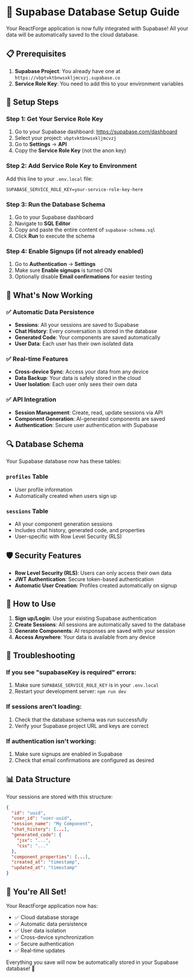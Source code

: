 # 🚀 Supabase Database Setup Guide

Your ReactForge application is now fully integrated with Supabase! All your data will be automatically saved to the cloud database.

## 📋 Prerequisites

1. **Supabase Project**: You already have one at `https://vbptvktbnwsxkljmcvzj.supabase.co`
2. **Service Role Key**: You need to add this to your environment variables

## 🔧 Setup Steps

### Step 1: Get Your Service Role Key

1. Go to your Supabase dashboard: https://supabase.com/dashboard
2. Select your project: `vbptvktbnwsxkljmcvzj`
3. Go to **Settings** → **API**
4. Copy the **Service Role Key** (not the anon key)

### Step 2: Add Service Role Key to Environment

Add this line to your `.env.local` file:

```env
SUPABASE_SERVICE_ROLE_KEY=your-service-role-key-here
```

### Step 3: Run the Database Schema

1. Go to your Supabase dashboard
2. Navigate to **SQL Editor**
3. Copy and paste the entire content of `supabase-schema.sql`
4. Click **Run** to execute the schema

### Step 4: Enable Signups (if not already enabled)

1. Go to **Authentication** → **Settings**
2. Make sure **Enable signups** is turned ON
3. Optionally disable **Email confirmations** for easier testing

## 🎯 What's Now Working

### ✅ Automatic Data Persistence
- **Sessions**: All your sessions are saved to Supabase
- **Chat History**: Every conversation is stored in the database
- **Generated Code**: Your components are saved automatically
- **User Data**: Each user has their own isolated data

### ✅ Real-time Features
- **Cross-device Sync**: Access your data from any device
- **Data Backup**: Your data is safely stored in the cloud
- **User Isolation**: Each user only sees their own data

### ✅ API Integration
- **Session Management**: Create, read, update sessions via API
- **Component Generation**: AI-generated components are saved
- **Authentication**: Secure user authentication with Supabase

## 🔍 Database Schema

Your Supabase database now has these tables:

### `profiles` Table
- User profile information
- Automatically created when users sign up

### `sessions` Table
- All your component generation sessions
- Includes chat history, generated code, and properties
- User-specific with Row Level Security (RLS)

## 🛡️ Security Features

- **Row Level Security (RLS)**: Users can only access their own data
- **JWT Authentication**: Secure token-based authentication
- **Automatic User Creation**: Profiles created automatically on signup

## 🚀 How to Use

1. **Sign up/Login**: Use your existing Supabase authentication
2. **Create Sessions**: All sessions are automatically saved to the database
3. **Generate Components**: AI responses are saved with your session
4. **Access Anywhere**: Your data is available from any device

## 🔧 Troubleshooting

### If you see "supabaseKey is required" errors:
1. Make sure `SUPABASE_SERVICE_ROLE_KEY` is in your `.env.local`
2. Restart your development server: `npm run dev`

### If sessions aren't loading:
1. Check that the database schema was run successfully
2. Verify your Supabase project URL and keys are correct

### If authentication isn't working:
1. Make sure signups are enabled in Supabase
2. Check that email confirmations are configured as desired

## 📊 Data Structure

Your sessions are stored with this structure:
```json
{
  "id": "uuid",
  "user_id": "user-uuid",
  "session_name": "My Component",
  "chat_history": [...],
  "generated_code": {
    "jsx": "...",
    "css": "..."
  },
  "component_properties": [...],
  "created_at": "timestamp",
  "updated_at": "timestamp"
}
```

## 🎉 You're All Set!

Your ReactForge application now has:
- ✅ Cloud database storage
- ✅ Automatic data persistence
- ✅ User data isolation
- ✅ Cross-device synchronization
- ✅ Secure authentication
- ✅ Real-time updates

Everything you save will now be automatically stored in your Supabase database! 🚀 